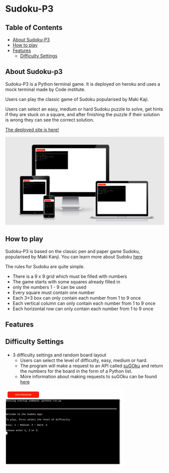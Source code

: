 # Sudoku-P3 

## Table of Contents 
- <a href="#about">About Sudoku-P3</a>
- <a href="#how_to">How to play</a>
- <a href="#features">Features</a>
  - <a href="#difficulty">Difficulty Settings</a>

<section id="about">

# About Sudoku-p3
Sudoku-P3 is a Python terminal game. It is deployed on heroku and uses a mock terminal made by Code institute. 

Users can play the classic game of Sudoku popularised by Maki Kaji.

Users can select an easy, medium or hard Sudoku puzzle to solve, get hints if they are stuck on a square, and after finishing the puzzle if their solution is wrong they can see the correct solution. 

[The deployed site is here!](https://sudoku-p3.herokuapp.com/)

<img src="assets/images/am-i-responsive.png">

</section>
<section id="how_to">

# How to play 

Sudoku-P3 is based on the classic pen and paper game Sudoku, popularised by Maki Kanji. You can learn more about Sudoku [here](https://en.wikipedia.org/wiki/Sudoku)

The rules for Sudoku are quite simple. 

- There is a 9 x 9 grid which must be filled with numbers
- The game starts with some squares already filled in
- only the numbers 1 - 9 can be used 
- Every square must contain one number 
- Each 3×3 box can only contain each number from 1 to 9 once
- Each vertical column can only contain each number from 1 to 9 once
- Each horizontal row can only contain each number from 1 to 9 once

</section>

<section id="features">

# Features 

## <p id="difficulty">Difficulty Settings</p>
- 3 difficulty settings and random board layout 
  - Users can select the level of difficulty, easy, medium or hard. 
  - The program will make a request to an API called [suGOku](https://sugoku.herokuapp.com/) and return the numbers for the board in the form of a Python list. 
  - More information about making requests to suGOku can be found [here](https://github.com/bertoort/sugoku)

<img src="assets/images/select-difficulty.png">

</section>